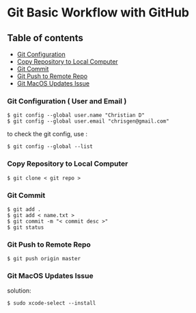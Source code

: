 # Git Basic Workflow with GitHub

## Table of contents

- [Git Configuration](#user-content-git-configuration--user-and-email-)
- [Copy Repository to Local Computer](#user-content-copy-repository-to-local-computer)
- [Git Commit](#user-content-git-commit)
- [Git Push to Remote Repo](#user-content-git-push-to-remote-repo)
- [Git MacOS Updates Issue](#user-content-git-macos-updates-issue)

### Git Configuration ( User and Email )

```text
$ git config --global user.name "Christian D"
$ git config --global user.email "chrisgen@gmail.com"
```

to check the git config, use :

```text
$ git config --global --list
```

### Copy Repository to Local Computer

```text
$ git clone < git repo >
```

### Git Commit

```text
$ git add .
$ git add < name.txt >
$ git commit -m "< commit desc >"
$ git status
```

### Git Push to Remote Repo

```text
$ git push origin master
```

### Git MacOS Updates Issue

solution:

```text
$ sudo xcode-select --install
```
